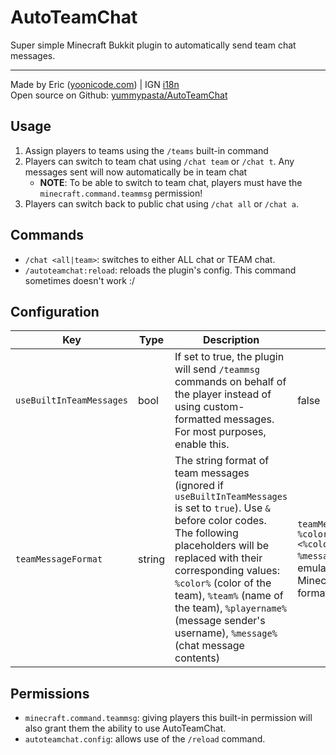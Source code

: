 # AutoTeamChat
Super simple Minecraft Bukkit plugin to automatically send team chat messages.

---

Made by Eric ([yoonicode.com](http://yoonicode.com/?utm_source=github&utm_medium=web&utm_campaign=autoteamchat-github)) | IGN [i18n](https://namemc.com/profile/i18n.4)<br>
Open source on Github: [yummypasta/AutoTeamChat](https://github.com/yummypasta/AutoTeamChat)<br>

## Usage
1. Assign players to teams using the `/teams` built-in command
2. Players can switch to team chat using `/chat team` or `/chat t`. Any messages sent will now automatically be in team chat
    - **NOTE**: To be able to switch to team chat, players must have the `minecraft.command.teammsg` permission!
3. Players can switch back to public chat using `/chat all` or `/chat a`.

## Commands
- `/chat <all|team>`: switches to either ALL chat or TEAM chat.
- `/autoteamchat:reload`: reloads the plugin's config. This command sometimes doesn't work :/

## Configuration
Key | Type | Description | Default
--|--|--|--
`useBuiltInTeamMessages` | bool | If set to true, the plugin will send `/teammsg` commands on behalf of the player instead of using custom-formatted messages. For most purposes, enable this. | false
`teamMessageFormat` | string | The string format of team messages (ignored if `useBuiltInTeamMessages` is set to `true`). Use `&` before color codes. The following placeholders will be replaced with their corresponding values: `%color%` (color of the team), `%team%` (name of the team), `%playername%` (message sender's username), `%message%` (chat message contents) | `teamMessageFormat: -> %color%[%team%]&r <%color%%playername%&r> %message%` (this string emulates the default Minecraft team message format)

## Permissions
- `minecraft.command.teammsg`: giving players this built-in permission will also grant them the ability to use AutoTeamChat.
- `autoteamchat.config`: allows use of the `/reload` command.